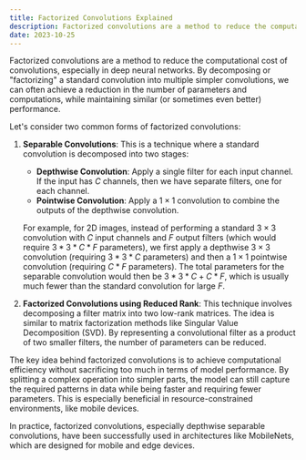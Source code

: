 ```yaml
---
title: Factorized Convolutions Explained
description: Factorized convolutions are a method to reduce the computational cost of convolutions, especially in deep neural networks. By decomposing or "factorizing" a standard convolution into multiple simpler convolutions, we can often achieve a reduction in the number of parameters and computations, while maintaining similar (or sometimes even better) performance.
date: 2023-10-25
---
```


Factorized convolutions are a method to reduce the computational cost of convolutions, especially in deep neural networks. By decomposing or "factorizing" a standard convolution into multiple simpler convolutions, we can often achieve a reduction in the number of parameters and computations, while maintaining similar (or sometimes even better) performance.

Let's consider two common forms of factorized convolutions:

1. **Separable Convolutions**: This is a technique where a standard convolution is decomposed into two stages:

   - **Depthwise Convolution**: Apply a single filter for each input channel. If the input has $C$ channels, then we have separate filters, one for each channel.
   - **Pointwise Convolution**: Apply a $1 \times 1$ convolution to combine the outputs of the depthwise convolution.

   For example, for 2D images, instead of performing a standard $3 \times 3$ convolution with $C$ input channels and $F$ output filters (which would require $3 * 3 * C * F$ parameters), we first apply a depthwise $3 \times 3$ convolution (requiring $3 * 3 * C$ parameters) and then a $1 \times 1$ pointwise convolution (requiring $C * F$ parameters). The total parameters for the separable convolution would then be $3 * 3 * C + C * F$, which is usually much fewer than the standard convolution for large $F$.

2. **Factorized Convolutions using Reduced Rank**: This technique involves decomposing a filter matrix into two low-rank matrices. The idea is similar to matrix factorization methods like Singular Value Decomposition (SVD). By representing a convolutional filter as a product of two smaller filters, the number of parameters can be reduced.

The key idea behind factorized convolutions is to achieve computational efficiency without sacrificing too much in terms of model performance. By splitting a complex operation into simpler parts, the model can still capture the required patterns in data while being faster and requiring fewer parameters. This is especially beneficial in resource-constrained environments, like mobile devices.

In practice, factorized convolutions, especially depthwise separable convolutions, have been successfully used in architectures like MobileNets, which are designed for mobile and edge devices.
